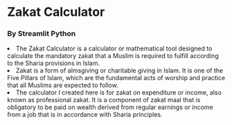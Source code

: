 # Zakat Calculator
### By Streamlit Python

<li>
The Zakat Calculator is a calculator or mathematical tool designed to calculate the mandatory zakat that a Muslim is required to fulfill according to the Sharia provisions in Islam.
</li>
<li>
Zakat is a form of almsgiving or charitable giving in Islam. It is one of the Five Pillars of Islam, which are the fundamental acts of worship and practice that all Muslims are expected to follow.
</li>
<li>
The calculator I created here is for zakat on expenditure or income, also known as professional zakat. It is a component of zakat maal that is obligatory to be paid on wealth derived from regular earnings or income from a job that is in accordance with Sharia principles.
</li>


